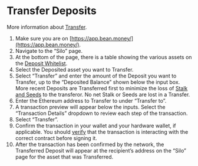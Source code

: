 # Transfer Deposits

More information about [Transfer](https://docs.bean.money/additional-resources/glossary#transfer).

1. Make sure you are on [https://app.bean.money/](https://app.bean.money/).
2. Navigate to the “Silo” page.
3. At the bottom of the page, there is a table showing the various assets on the [Deposit Whitelist](https://docs.bean.money/farm/silo#deposit-whitelist).
4. Select the Deposited asset you want to Transfer.
5. Select “Transfer” and enter the amount of the Deposit you want to Transfer, up to the “Deposited Balance” shown below the input box. More recent Deposits are Transferred first to minimize the loss of [Stalk and Seeds](https://docs.bean.money/farm/silo#the-stalk-system) to the transferor. No net Stalk or Seeds are lost in a Transfer.
6. Enter the Ethereum address to Transfer to under “Transfer to”.
7. A transaction preview will appear below the inputs. Select the “Transaction Details” dropdown to review each step of the transaction.
8. Select “Transfer”.
9. Confirm the transaction in your wallet and your hardware wallet, if applicable. You should [verify](https://docs.bean.money/additional-resources/contracts) that the transaction is interacting with the correct contract before signing it.
10. After the transaction has been confirmed by the network, the Transferred Deposit will appear at the recipient’s address on the “Silo” page for the asset that was Transferred.
